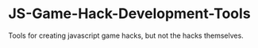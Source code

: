 # JS-Game-Hack-Development-Tools
Tools for creating javascript game hacks, but not the hacks themselves.
